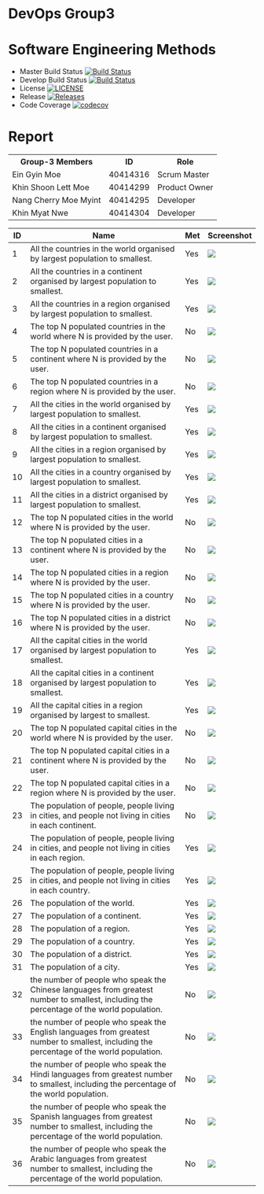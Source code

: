 # DevOps Group3
<!DOCTYPE html>
<html>
<head></head>
<body>
<table>
  <tr>
    <th>Group-3 Members</th>
    <th>ID</th>
    <th>Role</th>
  </tr>
  <tr>
    <td>Ein Gyin Moe</td>
    <td>40414316</td>
    <td>Scrum Master</td>
  </tr>
   <tr>
    <td>Khin Shoon Lett Moe</td>
    <td>40414299</td>
    <td>Product Owner</td>
  </tr>
   <tr>
    <td>Nang Cherry Moe Myint</td>
    <td>40414295</td>
    <td>Developer</td>
  </tr>
   <tr>
    <td>Khin Myat Nwe</td>
    <td>40414304</td>
    <td>Developer</td>
  </tr>
 
</body>
</html>


# Software Engineering Methods

- Master Build Status [![Build Status](https://travis-ci.org/EinGyinMoe/Group3.svg?branch=master)](https://travis-ci.org/EinGyinMoe/Group3)
- Develop Build Status [![Build Status](https://travis-ci.org/EinGyinMoe/Group3.svg?branch=develop)](https://travis-ci.org/EinGyinMoe/Group3)
- License [![LICENSE](https://img.shields.io/github/license/EinGyinMoe/Group3.svg?style=flat-square)](https://github.com/EinGyinMoe/Group3/blob/master/LICENSE)
- Release [![Releases](https://img.shields.io/github/release/EinGyinMoe/Group3/all.svg?style=flat-square)](https://github.com/EinGyinMoe/Group3/releases)
- Code Coverage [![codecov](https://codecov.io/gh/EinGyinMoe/Group3/branch/master/graph/badge.svg)](https://codecov.io/gh/EinGyinMoe/Group3)

# Report 
| ID | Name | Met | Screenshot |
| --- | --- | --- | --- |
| 1 | All the countries in the world organised by largest population to smallest. | Yes | ![](screenshot/1.png) |
| 2 | All the countries in a continent organised by largest population to smallest. | Yes | ![](screenshot/2.png) |
| 3 | All the countries in a region organised by largest population to smallest. | Yes | ![](screenshot/3.png) |
| 4 | The top N populated countries in the world where N is provided by the user. | No | ![](screenshot/3.png) |
| 5 | The top N populated countries in a continent where N is provided by the user. | No | ![](screenshot/3.png) |
| 6 | The top N populated countries in a region where N is provided by the user. | No | ![](screenshot/3.png) |
| 7 | All the cities in the world organised by largest population to smallest. | Yes | ![](screenshot/3.png) |
| 8 | All the cities in a continent organised by largest population to smallest. | Yes | ![](screenshot/3.png) |
| 9 | All the cities in a region organised by largest population to smallest. | Yes | ![](screenshot/3.png) |
| 10 | All the cities in a country organised by largest population to smallest. | Yes | ![](screenshot/city_1.PNG) |
| 11 | All the cities in a district organised by largest population to smallest. | Yes | ![](screenshot/city_1.PNG) |
| 12 | The top N populated cities in the world where N is provided by the user. | No | ![](screenshot/2.png) |
| 13 | The top N populated cities in a continent where N is provided by the user. | No | ![](screenshot/3.png) |
| 14 | The top N populated cities in a region where N is provided by the user. | No | ![](screenshot/3.png) |
| 15 | The top N populated cities in a country where N is provided by the user. | No | ![](screenshot/3.png) |
| 16 | The top N populated cities in a district where N is provided by the user. | No | ![](screenshot/3.png) |
| 17 | All the capital cities in the world organised by largest population to smallest. | Yes | ![](screenshot/3.png) |
| 18 | All the capital cities in a continent organised by largest population to smallest. | Yes | ![](screenshot/3.png) |
| 19 | All the capital cities in a region organised by largest to smallest. | Yes | ![](screenshot/3.png) |
| 20 | The top N populated capital cities in the world where N is provided by the user. | No | ![](screenshot/3.png) |
| 21 | The top N populated capital cities in a continent where N is provided by the user. | No | ![](screenshot/city_1.PNG) |
| 22 | The top N populated capital cities in a region where N is provided by the user. | No | ![](screenshot/2.png) |
| 23 | The population of people, people living in cities, and people not living in cities in each continent. | No | ![](screenshot/3.png) |
| 24 | The population of people, people living in cities, and people not living in cities in each region. | Yes | ![](screenshot/3.png) |
| 25 | The population of people, people living in cities, and people not living in cities in each country. | Yes | ![](screenshot/3.png) |
| 26 | The population of the world. | Yes | ![](screenshot/3.png) |
| 27 | The population of a continent. | Yes | ![](screenshot/3.png) |
| 28 | The population of a region. | Yes | ![](screenshot/3.png) |
| 29 | The population of a country. | Yes | ![](screenshot/3.png) |
| 30 | The population of a district. | Yes | ![](screenshot/city_1.PNG) |
| 31 | The population of a city. | Yes | ![](screenshot/city_1.PNG) |
| 32 | the number of people who speak the Chinese languages from greatest number to smallest, including the percentage of the world population. | No | ![](screenshot/2.png) |
| 33 | the number of people who speak the English languages from greatest number to smallest, including the percentage of the world population. | No | ![](screenshot/3.png) |
| 34 | the number of people who speak the Hindi languages from greatest number to smallest, including the percentage of the world population. | No | ![](screenshot/3.png) |
| 35 | the number of people who speak the Spanish languages from greatest number to smallest, including the percentage of the world population. | No | ![](screenshot/3.png) |
| 36 | the number of people who speak the Arabic languages from greatest number to smallest, including the percentage of the world population. | No | ![](screenshot/3.png) |
